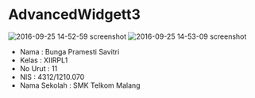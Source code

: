 # AdvancedWidgett3

![2016-09-25 14-52-59 screenshot](https://cloud.githubusercontent.com/assets/22070283/18813770/0cd8f372-8330-11e6-978e-b9d5e50039df.jpg)
![2016-09-25 14-53-09 screenshot](https://cloud.githubusercontent.com/assets/22070283/18813771/0ce0103a-8330-11e6-92c8-ac52bd6daeba.jpg)

- Nama : Bunga Pramesti Savitri
- Kelas : XIIRPL1
- No Urut : 11
- NIS : 4312/1210.070
- Nama Sekolah : SMK Telkom Malang
